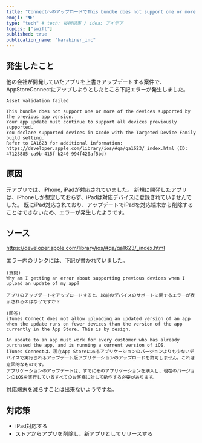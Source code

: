 ```yaml
---
title: "ConnectへのアップロードでThis bundle does not support one or more of the...が発生"
emoji: "🐕"
type: "tech" # tech: 技術記事 / idea: アイデア
topics: ["swift"]
published: true
publication_name: "karabiner_inc"
---
```


## 発生したこと
他の会社が開発していたアプリを上書きアップデートする案件で、
AppStoreConnectにアップしようとしたところ下記エラーが発生しました。

```
Asset validation failed

This bundle does not support one or more of the devices supported by the previous app version.
Your app update must continue to support all devices previously supported.
You declare supported devices in Xcode with the Targeted Device Family build setting. 
Refer to QA1623 for additional information: https://developer.apple.com/library/ios/#qa/qa1623/_index.html (ID: 47123885-ca9b-415f-b240-994f420af5bd)
```

## 原因
元アプリでは、iPhone, iPadが対応されていました。
新規に開発したアプリは、iPhoneしか想定しておらず、iPadは対応デバイスに登録されていませんでした。
既にiPad対応されており、アップデートでiPadを対応端末から削除することはできないため、エラーが発生したようです。

## ソース
 https://developer.apple.com/library/ios/#qa/qa1623/_index.html
 
 エラー内のリンクには、下記が書かれていました。
```
(質問)
Why am I getting an error about supporting previous devices when I upload an update of my app?

アプリのアップデートをアップロードすると、以前のデバイスのサポートに関するエラーが表示されるのはなぜですか？

(回答)
iTunes Connect does not allow uploading an updated version of an app when the update runs on fewer devices than the version of the app currently in the App Store. This is by design.

An update to an app must work for every customer who has already purchased the app, and is running a current version of iOS.
iTunes Connectは、現在App Storeにあるアプリケーションのバージョンよりも少ないデバイスで実行されるアップデート版アプリケーションのアップロードを許可しません。これは意図的なものです。
アプリケーションのアップデートは、すでにそのアプリケーションを購入し、現在のバージョンのiOSを実行しているすべてのお客様に対して動作する必要があります。
 ```

対応端末を減らすことは出来ないようですね。

 ## 対応策
 - iPad対応する
 - ストアからアプリを削除し、新アプリとしてリリースする